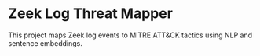 # Zeek Log Threat Mapper

This project maps Zeek log events to MITRE ATT&CK tactics using NLP and sentence embeddings.
